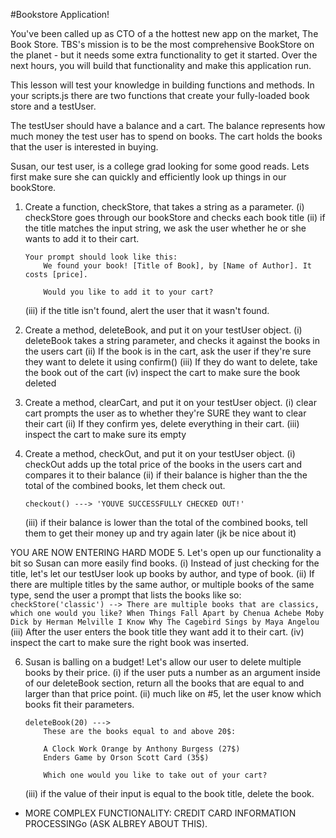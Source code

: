 #Bookstore Application!

You've been called up as CTO of a the hottest new app on the market, The Book Store. TBS's mission is to be the most comprehensive BookStore on the planet - but it needs some extra functionality to get it started. Over the next hours, you will build that functionality and make this application run.

This lesson will test your knowledge in building functions and methods. In your scripts.js there are two functions that create your fully-loaded book store and a testUser.

The testUser should have a balance and a cart. The balance represents how much money the test user has to spend on books. The cart holds the books that the user is interested in buying.

Susan, our test user, is a college grad looking for some good reads. Lets first make sure she can quickly and efficiently look up things in our bookStore.

1. Create a function, checkStore, that takes a string as a parameter.
	(i) checkStore goes through our bookStore and checks each book title
	(ii) if the title matches the input string, we ask the user whether he or she wants to add it to their cart.
	``` 
	Your prompt should look like this:
		We found your book! [Title of Book], by [Name of Author]. It costs [price].
		
		Would you like to add it to your cart?
	```
	(iii) if the title isn't found, alert the user that it wasn't found.
2. Create a method, deleteBook, and put it on your testUser object.
	(i) deleteBook takes a string parameter, and checks it against the books in the users cart
	(ii) If the book is in the cart, ask the user if they're sure they want to delete it using confirm()
	(iii) If they do want to delete, take the book out of the cart
	(iv) inspect the cart to make sure the book deleted

3. Create a method, clearCart, and put it on your testUser object.
	(i) clear cart prompts the user as to whether they're SURE they want to clear their cart
	(ii) If they confirm yes, delete everything in their cart.
	(iii) inspect the cart to make sure its empty

4. Create a method, checkOut, and put it on your testUser object.
	(i) checkOut adds up the total price of the books in the users cart and compares it to their balance
	(ii) if their balance is higher than the the total of the combined books, let them check out.
	```
	checkout() ---> 'YOUVE SUCCESSFULLY CHECKED OUT!'
	```
	(iii) if their balance is lower than the total of the combined books, tell them to get their money up and try 	again later (jk be nice about it)
	
YOU ARE NOW ENTERING HARD MODE
5. Let's open up our functionality a bit so Susan can more easily find books.
	(i) Instead of just checking for the title, let's let our testUser look up books by author, and type of book.
	(ii) If there are multiple titles by the same author, or multiple books of the same type, send the user a 	        prompt that lists the books like so:
	```
	checkStore('classic')
	--> There are multiple books that are classics, which one would you like?
		When Things Fall Apart by Chenua Achebe
		Moby Dick by Herman Melville
		I Know Why The Cagebird Sings by Maya Angelou
	```
	(iii) After the user enters the book title they want add it to their cart.
	(iv) inspect the cart to make sure the right book was inserted.
	
6. Susan is balling on a budget! Let's allow our user to delete multiple books by their price.
	(i) if the user puts a number as an argument inside of our deleteBook section, return all the books
	that are equal to and larger than that price point.
	(ii) much like on #5, let the user know which books fit their parameters.
	```
	deleteBook(20) --->
		These are the books equal to and above 20$:
		
		A Clock Work Orange by Anthony Burgess (27$)
		Enders Game by Orson Scott Card (35$)
		
		Which one would you like to take out of your cart?
	```
	
	(iii) if the value of their input is equal to the book title, delete the book.

- MORE COMPLEX FUNCTIONALITY: CREDIT CARD INFORMATION PROCESSINGo (ASK ALBREY ABOUT THIS).


